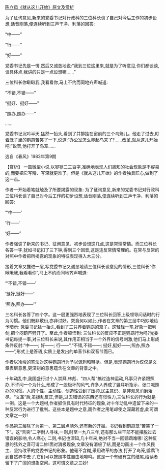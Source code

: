 [陈立风《就从这儿开始》原文及赏析](https://www.vrrw.net/wx/15130.html)

为了征询意见,新来的党委书记对行政科的三位科长谈了自己对今后工作的初步设想,话音刚落,便连续听到三声干净、利落的回答:

“中——”

“行——”

“好——”

党委书记先是一愣,然后又诚恳地说:“我到三位这里来,就是为了听意见,你们都谈谈,谈具体点,我讲的只是一点设想嘛……”

三位科长你瞅瞅我,我看看你,马上不约而同地齐声喊道:

“不错,不错——”

“挺好、挺好——”

“照办,照办——”

……

党委书记沉吟半天,猛然一抬头,看到了并排挂在窗前的三个鸟笼儿。他走了过去,盯着笼子里的鹦鹉苦笑了一下,说道:“办公室怎么养起鸟来了?……改革,就从这儿开始吧!”说罢,他打开了鸟笼……

选自《春风》1983年第9期



【赏析】 一篇微型小说,以寥寥二三百字,准确地表现人们熟知的社会现象是不容易的,而要把它写精、写深就更难了。但是《就从这儿开始》的作者独具匠心,做到了这一点。

作者一开始着笔就触及了所要揭露的现象: 为了征询意见,新来的党委书记对行政科三位科长谈了自己对今后工作的初步设想,话音刚落,便连续听到三声干净、利落的回答:

“‘中——’

‘行——’

‘好——”

作者强调了新来的书记、征询意见、初步设想这几点,这是常理常情。而三位科长各答一字,犹如书记扣了三下钟,得到三个回音,这是违反常情常理的。在常与反常的对照中作者把所揭露的现象的特征表现得入木三分。

接着文章又推进一层,写党委书记又诚恳地请三位科长谈意见的情形,三位科长“你瞅瞅我,我看看你”,马上不约而同地齐声喊道:

“‘不错,不错——’

‘挺好,挺好——’

‘照办,照办——’”

三名科长各答了四个字。这一层更强烈地表现了三位科长回答上级领导问话时的行为习惯。他们既非敷衍,亦非讨好。究竟何以如此,作者在文章的第三层中巧妙地给予暗示: 党委书记猛一抬头,看到了三只养着鹦鹉的笼子。这轻轻一笔,好象一把利剑,把个闷葫芦劈开了。至此,作者顿悟到: 三位科长的反应不正是鹦鹉行为吗?党委书记每提一事,对三位科长来说,其作用正相当于一个外界的信号刺激,他们马上形成条件反射:“中——; 好——; 行——”,“不错,不错——; 挺好,挺好——;照办,照办——”,形式上是答语,实质上是发出的单音节和双音节而已。

作者以冷峻的笔法对这种鹦鹉行为予以讽刺和鞭挞。但是,表现鹦鹉行为仅仅是文章表层意思,更深刻的意思蕴含在文章的背景之中。

十年动乱中,我国盛行过个人崇拜,林彪、“四人帮”搞过造神运动,凡事只许紧跟照办,不许问一个为什么,形成了一股极坏的风气,许多人养成了竖耳听指示、张口喊照办的习惯。人的个性、主动性、创造性受到了压抑,民主意识、是非观念消磨殆尽。“文革”后,虽拨乱反正,但是,过去错误的东西还有惯性力,三位科长的行为就是一例。这是一个大题材,作者抓住具有时代特征的现象,对十年动乱中遗留下来的一种反常行为进行了批判。这些本是题中之意,而作者之用笔却使之深藏若虚,此可谓文章之一妙!

作品第三层除了为第一、第二层点睛外,还有新的开掘。书记看到鹦鹉笼“苦笑了一下”。这“苦笑”二字耐人寻味,一则,时至一九八三年,还有那么些干部不能摆脱过去错误的影响,令人痛心; 二则,书记也深知,几十年来,绝对不当一回鹦鹉难哪! 这种反思的弦外之音可谓二妙!面对消极现象,文章没有消极了结,而是勾画出一个作风民主、坚持改革的党委书记的形象。他毫不含糊,采用改革的办法,打开了鸟笼,鹦鹉飞到自然界中去了,它们可以按照本性自由地啼鸣。这是一个有破有立的结尾,给读者留下了广阔的想象空间。这可谓文章之三妙!

